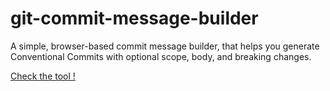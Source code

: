 # git-commit-message-builder
A simple, browser-based commit message builder, that helps you generate Conventional Commits with optional scope, body, and breaking changes.

[Check the tool !](https://roldel.github.io/git-commit-message-builder/)
